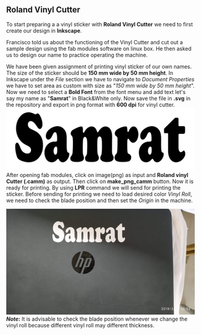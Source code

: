 ## Roland Vinyl Cutter

To start preparing a a vinyl sticker with **Roland Vinyl Cutter** we need to first create our design in **Inkscape**.

Francisco told us about the functioning of the Vinyl Cutter and cut out a sample design using the fab modules software on linux box. He then asked us to design our name to practice operating the machine.

We have been given assignment of printing vinyl sticker of our own names. The size of the sticker should be **150 mm wide by 50 mm height**. In Inkscape under the _File_ section we have to navigate to _Document Properties_ we have to set area as custom with size as "_150 mm wide by 50 mm height_". Now we need to select a **Bold Font** from the font menu and add text let's say my name as "**Samrat**" in Black&White only. Now save the file in **.svg** in the repository and export in png format with **600 dpi** for vinyl cutter.
![FIle for Roland as Samrat](img/myname.png)
After opening fab modules, click on image(png) as input and **Roland vinyl Cutter (.camm)** as output. Then click on **make_png_camm** button.
Now it is ready for printing. By using **LPR** command we will send for printing the sticker. Before sending for printing we need to load desired color _Vinyl Roll_, we need to check the blade position and then set the _Origin_ in the machine. 

![Vinyl Sticker as Samrat](img/mynamevinyl.jpg)
**_Note_:** It is advisable to check the blade position whenever we change the vinyl roll because different vinyl roll may different thickness.